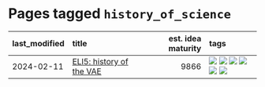 # Pages tagged `history_of_science`

|last_modified|title|est. idea maturity|tags
|:---|:---|---:|:---|
|2024-02-11|[ELI5: history of the VAE](../ufldl_history.md)|9866|[![](https://img.shields.io/badge/tag-education-96bcc)](../tags/education.md) [![](https://img.shields.io/badge/tag-feature_learning-3c3258)](../tags/feature_learning.md) [![](https://img.shields.io/badge/tag-history-d47f6f)](../tags/history.md) [![](https://img.shields.io/badge/tag-history_of_science-913db)](../tags/history_of_science.md) [![](https://img.shields.io/badge/tag-publication-b08442)](../tags/publication.md) [![](https://img.shields.io/badge/tag-vae-193ec4)](../tags/vae.md)|